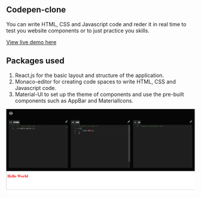 ## Codepen-clone


You can write HTML, CSS and Javascript code and reder it in real time to test you website components or to just practice you skills.

[View live demo here](https://tushar27x-codepen-clone.netlify.app/ )

## Packages used
1. React.js for the basic layout and structure of the application.
2. Monaco-editor for creating code spaces to write HTML, CSS and Javascript code.
3. Material-UI to set up the theme of components and use the pre-built components such as AppBar and MaterialIcons.

![Alt text](src/assets/codepen.png)
